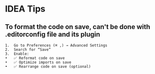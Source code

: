 # IDEA Tips

## To format the code on save, can't be done with .editorconfig file and its plugin

	1.	Go to Preferences (⌘ ,) → Advanced Settings
	2.	Search for “Save”
	3.	Enable:
	•	✅ Reformat code on save
	•	✅ Optimize imports on save
	•	✅ Rearrange code on save (optional) 